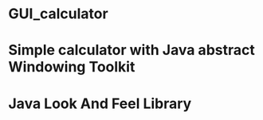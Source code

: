 # GUI_calculator

# Simple calculator with Java abstract Windowing Toolkit
# Java Look And Feel Library  
